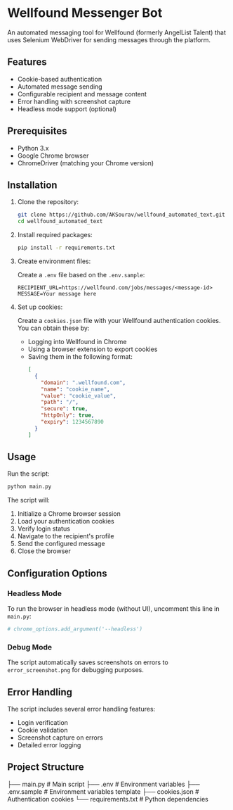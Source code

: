 # Wellfound Messenger Bot

An automated messaging tool for Wellfound (formerly AngelList Talent) that uses Selenium WebDriver for sending messages through the platform.

## Features

- Cookie-based authentication
- Automated message sending
- Configurable recipient and message content
- Error handling with screenshot capture
- Headless mode support (optional)

## Prerequisites

- Python 3.x
- Google Chrome browser
- ChromeDriver (matching your Chrome version)

## Installation

1. Clone the repository:
   ```bash
   git clone https://github.com/AKSourav/wellfound_automated_text.git
   cd wellfound_automated_text
   ```

2. Install required packages:
   ```bash
   pip install -r requirements.txt
   ```

3. Create environment files:

   Create a `.env` file based on the `.env.sample`:
   ```
   RECIPIENT_URL=https://wellfound.com/jobs/messages/<message-id>
   MESSAGE=Your message here
   ```

4. Set up cookies:

   Create a `cookies.json` file with your Wellfound authentication cookies. You can obtain these by:
   - Logging into Wellfound in Chrome
   - Using a browser extension to export cookies
   - Saving them in the following format:
     ```json
     [
       {
         "domain": ".wellfound.com",
         "name": "cookie_name",
         "value": "cookie_value",
         "path": "/",
         "secure": true,
         "httpOnly": true,
         "expiry": 1234567890
       }
     ]
     ```

## Usage

Run the script:
   ```bash
   python main.py
   ```

The script will:
1. Initialize a Chrome browser session
2. Load your authentication cookies
3. Verify login status
4. Navigate to the recipient's profile
5. Send the configured message
6. Close the browser

## Configuration Options

### Headless Mode

To run the browser in headless mode (without UI), uncomment this line in `main.py`:
   ```python
   # chrome_options.add_argument('--headless')
   ```

### Debug Mode

The script automatically saves screenshots on errors to `error_screenshot.png` for debugging purposes.

## Error Handling

The script includes several error handling features:
- Login verification
- Cookie validation
- Screenshot capture on errors
- Detailed error logging

## Project Structure

├── main.py              # Main script
├── .env                 # Environment variables
├── .env.sample         # Environment variables template
├── cookies.json        # Authentication cookies
└── requirements.txt    # Python dependencies
